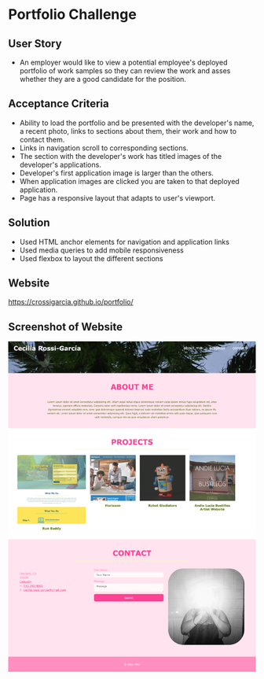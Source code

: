 # Portfolio Challenge

## User Story
* An employer would like to view a potential employee's deployed portfolio of work samples so they can review the work and asses whether they are a good candidate for the position.

## Acceptance Criteria
* Ability to load the portfolio and be presented with the developer's name, a recent photo, links to sections about them, their work and how to contact them.
* Links in navigation scroll to corresponding sections.
* The section with the developer's work has titled images of the developer's applications.
* Developer's first application image is larger than the others.
* When application images are clicked you are taken to that deployed application.
* Page has a responsive layout that adapts to user's viewport.

## Solution
* Used HTML anchor elements for navigation and application links
* Used media queries to add mobile responsiveness
* Used flexbox to layout the different sections 

## Website
https://crossigarcia.github.io/portfolio/

## Screenshot of Website  

![Portfolio Webpage](./assets/images/portfolio.jpg)